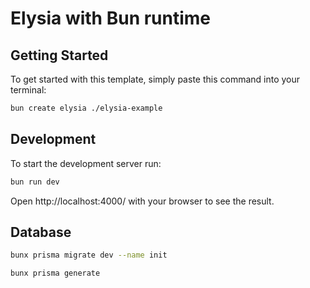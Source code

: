 # Elysia with Bun runtime

## Getting Started

To get started with this template, simply paste this command into your terminal:

```bash
bun create elysia ./elysia-example
```

## Development

To start the development server run:

```bash
bun run dev
```

Open http://localhost:4000/ with your browser to see the result.

## Database

```bash
bunx prisma migrate dev --name init

bunx prisma generate
```
